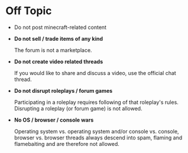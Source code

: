 # Off Topic

* Do not post minecraft-related content

* __Do not sell / trade items of any kind__

    The forum is not a marketplace.
    
* __Do not create video related threads__

    If you would like to share and discuss a video, use the official chat thread.
    
* __Do not disrupt roleplays / forum games__

    Participating in a roleplay requires following of that roleplay's rules.
    Disrupting a roleplay (or forum game) is not allowed.
    
* __No OS / browser / console wars__

    Operating system vs. operating system and/or console vs. console, browser 
    vs. browser threads always descend into spam, flaming and flamebaiting and are therefore not allowed.
